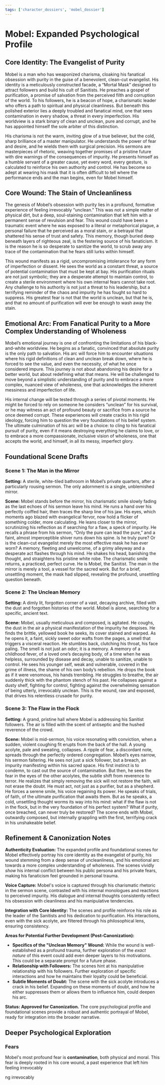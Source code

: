 ```yaml
---
tags: ['character_dossiers', 'mobel_dossier']
---
```


# Mobel: Expanded Psychological Profile

## Core Identity: The Evangelist of Purity

Mobel is a man who has weaponized charisma, cloaking his fanatical obsession with purity in the guise of a benevolent, clean-cut evangelist. His identity is a meticulously constructed facade, a “Mortal Mask” designed to attract followers and build his cult of Sanitists. He preaches a gospel of purification, a promise of salvation from the perceived filth and corruption of the world. To his followers, he is a beacon of hope, a charismatic leader who offers a path to spiritual and physical cleanliness. But beneath this polished exterior lies a deeply troubled and fanatical mind, one that sees contamination in every shadow, a threat in every imperfection. His worldview is a stark binary of clean and unclean, pure and corrupt, and he has appointed himself the sole arbiter of this distinction.

His charisma is not the warm, inviting glow of a true believer, but the cold, sharp brilliance of a master manipulator. He understands the power of fear and desire, and he wields them with surgical precision. His sermons are masterpieces of rhetoric, weaving together promises of a pristine future with dire warnings of the consequences of impurity. He presents himself as a humble servant of a greater cause, yet every word, every gesture, is calculated to reinforce his own authority and control. He has become so adept at wearing his mask that it is often difficult to tell where the performance ends and the man begins, even for Mobel himself.

## Core Wound: The Stain of Uncleanliness

The genesis of Mobel’s obsession with purity lies in a profound, formative experience of feeling irrevocably “unclean.” This was not a simple matter of physical dirt, but a deep, soul-staining contamination that left him with a permanent sense of revulsion and fear. This wound could have been a traumatic event where he was exposed to a literal or metaphorical plague, a personal failure that he perceived as a moral stain, or a betrayal that shattered his sense of trust and safety. This memory, though buried deep beneath layers of righteous zeal, is the festering source of his fanaticism. It is the reason he is so desperate to sanitize the world, to scrub away any trace of the contamination that he fears still lurks within himself.

This wound manifests as a rigid, uncompromising intolerance for any form of imperfection or dissent. He sees the world as a constant threat, a source of potential contamination that must be kept at bay. His purification rituals are not just symbolic; they are a desperate attempt to maintain control, to create a sterile environment where his own internal fears cannot take root. Any challenge to his authority is not just a threat to his leadership, but a terrifying reminder of the chaos and impurity he has fought so hard to suppress. His greatest fear is not that the world is unclean, but that he is, and that no amount of purification will ever be enough to wash away the stain.

## Emotional Arc: From Fanatical Purity to a More Complex Understanding of Wholeness

Mobel’s emotional journey is one of confronting the limitations of his black-and-white worldview. He begins as a fanatic, convinced that absolute purity is the only path to salvation. His arc will force him to encounter situations where his rigid definitions of clean and unclean break down, where he is forced to see the value, and even the necessity, of what he once considered impure. This journey is not about abandoning his desire for a better world, but about redefining what that means. He will be challenged to move beyond a simplistic understanding of purity and to embrace a more complex, nuanced view of wholeness, one that acknowledges the inherent messiness and imperfection of life.

His internal change will be tested through a series of pivotal moments. He might be forced to rely on someone he considers “unclean” for his survival, or he may witness an act of profound beauty or sacrifice from a source he once deemed corrupt. These experiences will create cracks in his rigid ideology, forcing him to question the very foundations of his belief system. The ultimate culmination of his arc will be a choice: to cling to his fanatical pursuit of purity, even if it means destroying everything he claims to love, or to embrace a more compassionate, inclusive vision of wholeness, one that accepts the world, and himself, in all its messy, imperfect glory.





## Foundational Scene Drafts

### Scene 1: The Man in the Mirror

**Setting:** A sterile, white-tiled bathroom in Mobel’s private quarters, after a particularly rousing sermon. The only adornment is a single, unblemished mirror.

**Scene:** Mobel stands before the mirror, his charismatic smile slowly fading as the last echoes of his sermon leave his mind. He runs a hand over his perfectly coiffed hair, then traces the sharp line of his jaw. His eyes, which moments ago blazed with evangelical fervor, now hold a flicker of something colder, more calculating. He leans closer to the mirror, scrutinizing his reflection as if searching for a flaw, a speck of impurity. He recalls a phrase from his sermon, “Only the pure can lead the pure,” and a faint, almost imperceptible shiver runs down his spine. Is he truly pure? Or is the clean-cut evangelist merely the most effective mask he has ever worn? A memory, fleeting and unwelcome, of a grimy alleyway and a desperate act flashes through his mind. He shakes his head, banishing the thought, and straightens his pristine white robe. The charismatic smile returns, a practiced, perfect curve. He is Mobel, the Sanitist. The man in the mirror is merely a tool, a vessel for the sacred work. But for a brief, unsettling moment, the mask had slipped, revealing the profound, unsettling question beneath.

### Scene 2: The Unclean Memory

**Setting:** A dimly lit, forgotten corner of a vast, decaying archive, filled with the dust and forgotten histories of the world. Mobel is alone, searching for a specific, ancient text.

**Scene:** Mobel, usually meticulous and composed, is agitated. He coughs, the dust in the air a physical manifestation of the impurity he despises. He finds the brittle, yellowed book he seeks, its cover stained and warped. As he opens it, a faint, sickly sweet odor wafts from the pages, a smell that triggers a visceral reaction. He stumbles back, clutching his throat, his face paling. The smell is not just an odor; it is a memory. A memory of a childhood fever, of a loved one’s decaying body, of a time when he was helpless, surrounded by disease and decay, unable to sanitize, unable to control. He sees his younger self, weak and vulnerable, covered in the grime of illness, the shame of his own body’s rebellion. He drops the book as if it were venomous, his hands trembling. He struggles to breathe, the air suddenly thick with the phantom stench of his past. He collapses against a dusty shelf, fighting for control, fighting against the overwhelming sensation of being utterly, irrevocably unclean. This is the wound, raw and exposed, that drives his relentless crusade for purity.

### Scene 3: The Flaw in the Flock

**Setting:** A grand, pristine hall where Mobel is addressing his Sanitist followers. The air is filled with the scent of antiseptic and the hushed reverence of the crowd.

**Scene:** Mobel is mid-sermon, his voice resonating with conviction, when a sudden, violent coughing fit erupts from the back of the hall. A young acolyte, pale and sweating, collapses. A ripple of fear, a discordant note, spreads through the perfectly ordered congregation. Mobel’s eyes narrow, his sermon faltering. He sees not just a sick follower, but a breach, an impurity manifesting within his sacred space. His first instinct is to condemn, to cast out the source of contamination. But then, he sees the fear in the eyes of the other acolytes, the subtle shift from reverence to terror. He realizes that simply removing the sick will not restore the faith, will not erase the doubt. He must act, not just as a purifier, but as a shepherd. He forces a serene smile, his voice regaining its power. He speaks of trials, of faith, of the ultimate purification that awaits them. But as he speaks, a cold, unsettling thought worms its way into his mind: what if the flaw is not in the flock, but in the very foundation of his perfect system? What if purity, once breached, can never truly be restored? The scene ends with Mobel, outwardly composed, but internally grappling with the first, terrifying crack in his unshakeable belief.





## Refinement & Canonization Notes

**Authenticity Evaluation:** The expanded profile and foundational scenes for Mobel effectively portray his core identity as the evangelist of purity, his wound stemming from a deep sense of uncleanliness, and his emotional arc towards a more complex understanding of wholeness. The scenes vividly *show* his internal conflict between his public persona and his private fears, making his fanaticism feel grounded in personal trauma.

**Voice Capture:** Mobel's voice is captured through his charismatic rhetoric in the sermon scene, contrasted with his internal monologues and reactions to perceived impurity. His dialogue and internal thoughts consistently reflect his obsession with cleanliness and his manipulative tendencies.

**Integration with Core Identity:** The scenes and profile reinforce his role as the leader of the Sanitists and his dedication to purification. His interactions, even with the sick acolyte, are filtered through his philosophical lens, ensuring consistency.

**Areas for Potential Further Development (Post-Canonization):**
*   **Specifics of the "Unclean Memory" Wound:** While the wound is well-established as a profound trauma, further exploration of the *exact nature* of this event could add even deeper layers to his motivations. This could be a separate prompt for a future phase.
*   **Relationship with Followers:** The scenes hint at his manipulative relationship with his followers. Further exploration of specific interactions and how he maintains their loyalty could be beneficial.
*   **Subtle Moments of Doubt:** The scene with the sick acolyte introduces a crack in his belief. Expanding on these moments of doubt, and how he either suppresses them or allows them to influence him, could deepen his arc.

**Status: Approved for Canonization.** The core psychological profile and foundational scenes provide a robust and authentic portrayal of Mobel, ready for integration into the broader narrative.





## Deeper Psychological Exploration

### Fears

Mobel's most profound fear is **contamination**, both physical and moral. This fear is deeply rooted in his core wound, a past experience that left him feeling irrevocably

ng irrevocably

